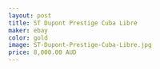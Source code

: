 ```yaml
---
layout: post
title: ST Dupont Prestige Cuba Libre
maker: ebay
color: gold
image: ST-Dupont-Prestige-Cuba-Libre.jpg
price: 8,000.00 AUD
---
```

